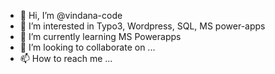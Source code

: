 - 👋 Hi, I’m @vindana-code
- 👀 I’m interested in Typo3, Wordpress, SQL, MS power-apps
- 🌱 I’m currently learning MS Powerapps
- 💞️ I’m looking to collaborate on ...
- 📫 How to reach me ...

<!---
vindana-code/vindana-code is a ✨ special ✨ repository because its `README.md` (this file) appears on your GitHub profile.
You can click the Preview link to take a look at your changes.
--->
